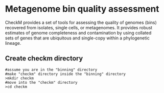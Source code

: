 # Metagenome bin quality assessment
CheckM provides a set of tools for assessing the quality of genomes (bins) recovered from isolates, single cells, or metagenomes. It provides robust estimates of genome completeness and contamination by using collated sets of genes that are ubiquitous and single-copy within a phylogenetic lineage. 

## Create checkm directory
```
#assume you are in the "binning" directory
#make "checkm" directory inside the "binning" directory  
>mkdir checkm
#move into the "checkm" directory
>cd checkm
```
